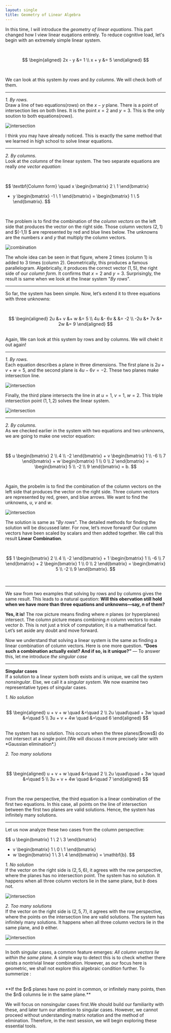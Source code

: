 ```yaml
---
layout: single
title: Geometry of Linear Algebra
---
```


In this time, I will introduce the *geometry of linear equations*. This part changed how I view linear euqations entirely. To reduce cognitive load, let's begin with an extremely simple linear system. 

<br>

$$
\begin{aligned}
2x - y &= 1 \\
x + y &= 5
\end{aligned}
$$

<br>

We can look at this system *by rows* and *by columns*. We will check both of them. 

---


*1. By rows.*  
Draw a line of two equations($rows$) on the $x-y$ plane. There is a point of intersection lies on both lines. It is the point $x=2$ and $y=3$. This is the only soution to both equations($rows$). 

![intersection](/assets/images/Figure_1.png)

I think you may have already noticed. This is exactly the same method that we learned in high school to solve linear equations.


---


*2. By columns.*   
Look at the *columns* of the linear system. The two separate equations are really *one vector equation*:


<br>

$$
\textbf{Column form} \quad
x \begin{bmatrix} 2 \\ 1 \end{bmatrix}
+ y \begin{bmatrix} -1 \\ 1 \end{bmatrix}
= \begin{bmatrix} 1 \\ 5 \end{bmatrix}.
$$

<br>

The problem is to find the combination of the *column vectors* on the left side that produces the vector on the right side. Those column vectors $(2,1)$ and $(-1,1) $ are represented by red and blue lines below. The unknowns are the numbers $x$ and $y$ that multiply the column vectors. 

![combination](/assets/images/Figure_2.png)

The whole idea can be seen in that figure, where $2$ times (column 1) is added to $3$ times (column 2). Geometrically, this produces a famous parallelogram. Algebrically, it produces the correct vector $(1,5)$, the right side of our *column form*. It confirms that $x=2$ and $y=3$. Surprisingly, the result is same when we look at the linear system "*By rows*". 

---
So far, the system has been simple. Now, let’s extend it to three equations with three unknowns: 

<br>

$$
\begin{aligned}
2u &+ v  &+ w   &= 5 \\
4u &- 6v   &    &= -2 \\
-2u &+ 7v &+ 2w &= 9
\end{aligned}
$$

<br>
Again, We can look at this system by rows and by columns. We will chekt it out again! 

---

*1. By rows.*   
Each equation describes a plane in three dimensions. The first plane is $2u+v+w=5$, and the second plane is $4u-6v=-2$. These two planes make intersection line. 

![intersection](/assets/images/Figure_3.png)

Finally, the third plane intersects the line in at $u=1$, $v=1$, $w=2$. This triple intersection point $(1,1,2)$ solves the linear system. 

![intersection](/assets/images/Figure_4.png)

---

*2. By columns.*  
As we checked earlier in the system with two equations and two unknowns, we are going to make one vector equation: 


<br>

$$ u \begin{bmatrix} 2 \\ 4 \\ -2 \end{bmatrix} + v \begin{bmatrix} 1 \\ -6 \\ 7 \end{bmatrix} + w \begin{bmatrix} 1 \\ 0 \\ 2 \end{bmatrix} = \begin{bmatrix} 5 \\ -2 \\ 9 \end{bmatrix} = b. $$ 


<br>

Again, the probelm is to find the combination of the column vectors on the left side that produces the vector on the right side. 
Three column vectors are represented by red, green, and blue arrows. We want to find the unknowns, $u$, $v$ and $w$. 

![intersection](/assets/images/Figure_5.png)

The solution is same as "*By rows*". The detailed methods for finding the solution will be discussed later. For now, let’s move forward! 
Our column vectors have been scaled by scalars and then addted together. We call this result **Linear Combination**. 

<br>

$$ 1 \begin{bmatrix} 2 \\ 4 \\ -2 \end{bmatrix} + 1 \begin{bmatrix} 1 \\ -6 \\ 7 \end{bmatrix} + 2 \begin{bmatrix} 1 \\ 0 \\ 2 \end{bmatrix} = \begin{bmatrix} 5 \\ -2 \\ 9 \end{bmatrix}. $$ 

<br>

---

We saw from two examples that solving by rows and by columns gives the same result. This leads to a natural question: **Will this obervation still hold when we have more than three equations and unknowns—say, $n$ of them?** 


**Yes, it is!** The row picture means finding where $n$ planes (or hyperplanes) intersect. The column picture means combining $n$ column vectors to make vector $b$. This is not just a trick of computation; it is a mathematical fact. Let’s set aside any doubt and move forward. 


Now we understand that solving a linear system is the same as finding a linear combination of column vectors. Here is one more question. **“Does such a combination actually exist? And if so, is it unique?”** — To answer this, let me introduce *the singular case*

---
**Singular cases**   
If a solution to a linear system both exists and is unique, we call the system *nonsingular*. Else, we call it a *singular system*. We now examine two representative types of singular cases.

*1. No solution*   
<br>

$$ \begin{aligned} u + v + w \quad &=\quad 2 \\ 2u \quad\quad + 3w \quad &=\quad 5 \\ 3u + v + 4w \quad &=\quad 6 \end{aligned} $$ 

<br>
The system has no solution. This occurs when the three planes($rows$) do not intersect at a single point.(We will discuss it more precisely later with *Gaussian elimination*.)   

*2. Too many solutions* 

<br>

$$ \begin{aligned} u + v + w \quad &=\quad 2 \\ 2u \quad\quad + 3w \quad &=\quad 5 \\ 3u + v + 4w \quad &=\quad 7 \end{aligned} $$ 

<br>

From the row perspective, the third equation is a linear combination of the first two equations. In this case, all points on the line of intersection between the first two planes are valid solutions. Hence, the system has infinitely many solutions. 

---

Let us now analyze these two cases from the column perspective: 

$$
u \begin{bmatrix} 1 \\ 2 \\ 3 \end{bmatrix}
+ v \begin{bmatrix} 1 \\ 0 \\ 1 \end{bmatrix}
+ w \begin{bmatrix} 1 \\ 3 \\ 4 \end{bmatrix}
= \mathbf{b}.
$$

*1. No solution*   
If the vector on the right side is $(2,5,6)$, it agrees with the row perspective, where the planes has no intersection point. The system has no solution. It happens when all three column vectors lie in the same plane, but $b$ does not. 

![intersection](/assets/images/Figure_6.png)

*2. Too many solutions*   
If the vector on the right side is $(2,5,7)$, it agrees with the row perspective, where the points on the intersection line are valid solutions. The system has infinitely many solutions. It happens when all three column vectors lie in the same plane, and $b$ either. 

![intersection](/assets/images/Figure_7.png) 

---

In both singular cases, a common feature emerges: *All column vectors lie within the same plane.* A simple way to detect this is to check whether there exists a nontrivial linear combination. However, as our focus here is geometric, we shall not explore this algebraic condition further. To summerize :   

<br>
**If the $n$ planes have no point in common, or infinitely many points, then the $n$ columns lie in the same plane.**   
<br>

We will focus on nonsingular cases first.We should build our familiarity with these, and later turn our attention to singular cases. However, we cannot proceed without understanding matrix notation and the method of elimination. Therefore, in the next session, we will begin exploring these essential tools.
